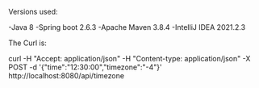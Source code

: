 Versions used:

-Java 8
-Spring boot 2.6.3
-Apache Maven 3.8.4
-IntelliJ IDEA 2021.2.3 

The Curl is:

curl -H "Accept: application/json" -H "Content-type: application/json" -X POST -d '{"time":"12:30:00","timezone":"-4"}' http://localhost:8080/api/timezone